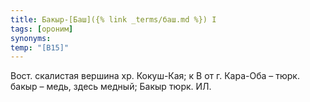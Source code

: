 ```yaml
---
title: Бакыр-[Баш]({% link _terms/баш.md %}) I
tags: [ороним]
synonyms:
temp: "[В15]"
---
```


Вост. скалистая вершина хр. Кокуш-Кая; к В от г. Кара-Оба – тюрк. бакыр – медь,
здесь медный; Бакыр тюрк. ИЛ.
